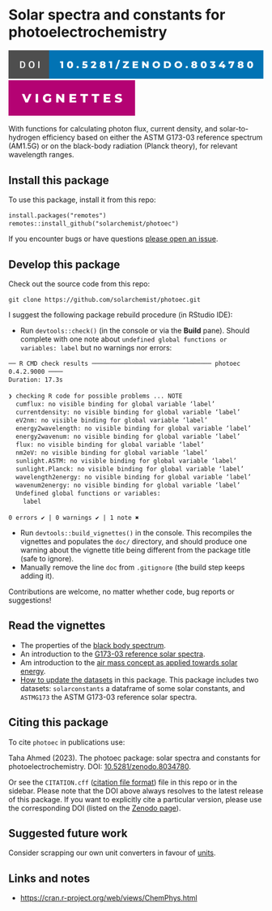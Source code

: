 # Solar spectra and constants for photoelectrochemistry

<!-- badges: start -->
[![DOI](https://raw.githubusercontent.com/solarchemist/photoec/master/man/figures/badge-doi.svg)](https://doi.org/10.5281/zenodo.8034780)
[![Vignettes](https://raw.githubusercontent.com/solarchemist/photoec/master/man/figures/badge-vignette.svg)](https://github.com/solarchemist/photoec#read-the-vignettes)
<!-- badges: end -->

With functions for calculating photon flux, current density, and solar-to-hydrogen
efficiency based on either the ASTM G173-03 reference spectrum (AM1.5G) or
on the black-body radiation (Planck theory), for relevant wavelength ranges.


## Install this package

To use this package, install it from this repo:

```
install.packages("remotes")
remotes::install_github("solarchemist/photoec")
```

If you encounter bugs or have questions
[please open an issue](https://github.com/solarchemist/photoec/issues).


## Develop this package

Check out the source code from this repo:
```
git clone https://github.com/solarchemist/photoec.git
```

I suggest the following package rebuild procedure (in RStudio IDE):

+ Run `devtools::check()` (in the console or via the **Build** pane).
  Should complete with one note about `undefined global functions or variables: label`
  but no warnings nor errors:
```
── R CMD check results ───────────────────────────────── photoec 0.4.2.9000 ────
Duration: 17.3s

❯ checking R code for possible problems ... NOTE
  cumflux: no visible binding for global variable ‘label’
  currentdensity: no visible binding for global variable ‘label’
  eV2nm: no visible binding for global variable ‘label’
  energy2wavelength: no visible binding for global variable ‘label’
  energy2wavenum: no visible binding for global variable ‘label’
  flux: no visible binding for global variable ‘label’
  nm2eV: no visible binding for global variable ‘label’
  sunlight.ASTM: no visible binding for global variable ‘label’
  sunlight.Planck: no visible binding for global variable ‘label’
  wavelength2energy: no visible binding for global variable ‘label’
  wavenum2energy: no visible binding for global variable ‘label’
  Undefined global functions or variables:
    label

0 errors ✔ | 0 warnings ✔ | 1 note ✖
```
+ Run `devtools::build_vignettes()` in the console. This recompiles the vignettes
  and populates the `doc/` directory, and should produce one warning
  about the vignette title being different from the package title (safe to ignore).
+ Manually remove the line `doc` from `.gitignore` (the build step keeps adding it).

Contributions are welcome, no matter whether code, bug reports or suggestions!


## Read the vignettes


+ The properties of the [black body spectrum](https://htmlpreview.github.io/?https://github.com/solarchemist/photoec/blob/master/doc/blackbody-spectra.html).
+ An introduction to the [G173-03 reference solar spectra](https://htmlpreview.github.io/?https://github.com/solarchemist/photoec/blob/master/doc/solar-spectra.html).
+ Am introduction to the [air mass concept as applied towards solar energy](https://htmlpreview.github.io/?https://github.com/solarchemist/photoec/blob/master/doc/airmass.html).
+ [How to update the datasets](https://htmlpreview.github.io/?https://github.com/solarchemist/photoec/blob/master/doc/datasets.html) in this package. This package includes two datasets:
  `solarconstants` a dataframe of some solar constants, and `ASTMG173` the ASTM G173-03 reference solar spectra.


## Citing this package

To cite `photoec` in publications use:

Taha Ahmed (2023). The photoec package: solar spectra and constants for photoelectrochemistry.
DOI: [10.5281/zenodo.8034780](https://doi.org/10.5281/zenodo.8034780).

Or see the `CITATION.cff` ([citation file format](https://citation-file-format.github.io/))
file in this repo or in the sidebar.
Please note that the DOI above always resolves to the latest release of this package.
If you want to explicitly cite a particular version, please use the corresponding DOI
(listed on the [Zenodo page](https://doi.org/10.5281/zenodo.8034780)).


## Suggested future work

Consider scrapping our own unit converters in favour of [units](https://cran.r-project.org/web/packages/units/index.html).


## Links and notes

+ https://cran.r-project.org/web/views/ChemPhys.html

